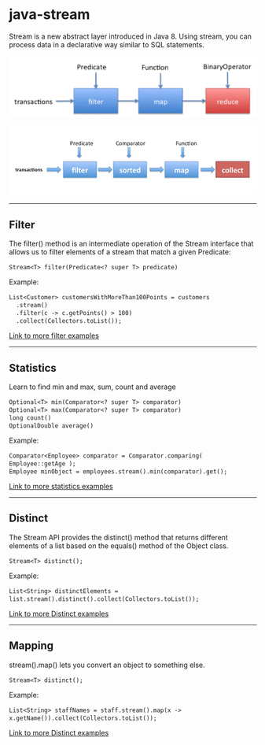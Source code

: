 # java-stream

Stream is a new abstract layer introduced in Java 8. Using stream, you can process data in a declarative way similar to SQL statements.

![Schema](https://github.com/GDevAccount/java-stream/blob/master/stream.png)

![Schema2](https://github.com/GDevAccount/java-stream/blob/master/stream2.png)

----
## Filter

The filter() method is an intermediate operation of the Stream interface that allows us to filter elements of a stream that match a given Predicate:

```
Stream<T> filter(Predicate<? super T> predicate)
```

Example:

```
List<Customer> customersWithMoreThan100Points = customers
  .stream()
  .filter(c -> c.getPoints() > 100)
  .collect(Collectors.toList());
```

[Link to more filter examples](https://github.com/GDevAccount/java-stream/blob/master/src/test/java/examples/Filter.java)

----
## Statistics

Learn to find min and max, sum, count and average


```
Optional<T> min(Comparator<? super T> comparator)
Optional<T> max(Comparator<? super T> comparator)
long count()
OptionalDouble average()
```

Example:

```
Comparator<Employee> comparator = Comparator.comparing( Employee::getAge );
Employee minObject = employees.stream().min(comparator).get();
```

[Link to more statistics examples](https://github.com/GDevAccount/java-stream/blob/master/src/test/java/examples/Statistics.java)

----
## Distinct

The Stream API provides the distinct() method that returns different elements of a list based on the equals() method of the Object class.

```
Stream<T> distinct();
```

Example:

```
List<String> distinctElements = list.stream().distinct().collect(Collectors.toList());
```

[Link to more Distinct examples](https://github.com/GDevAccount/java-stream/blob/master/src/test/java/examples/Distinct.java)

----
## Mapping

stream().map() lets you convert an object to something else.

```
Stream<T> distinct();
```

Example:

```
List<String> staffNames = staff.stream().map(x -> x.getName()).collect(Collectors.toList());
```

[Link to more Distinct examples](https://github.com/GDevAccount/java-stream/blob/master/src/test/java/examples/Distinct.java)

